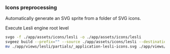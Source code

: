 
### Icons preprocessing 
Automatically generate an SVG sprite from a folder of SVG icons.

Execute Lesli engine root level
```bash
svgo -f ./app/assets/icons/lesli -o ./app/assets/icons/lesli
svgeez build --prefix="" --source ./app/assets/icons/lesli --destination ./app/views/lesli/partials/_application-lesli-icons.svg
mv ./app/views/lesli/partials/_application-lesli-icons.svg ./app/views/lesli/partials/_application-lesli-icons.html.erb
```
